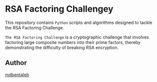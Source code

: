 # RSA Factoring Challengey

This repository contains `Python` scripts and algorithms designed to tackle the RSA Factoring Challenge.

`The RSA Factoring Challenge` is a cryptographic challenge that involves factoring large composite numbers into their prime factors,
thereby demonstrating the difficulty of breaking RSA encryption.


## Author

[mdbentaleb](https://github.com/mdbentaleb)
